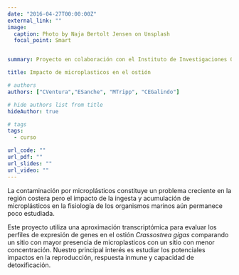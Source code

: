 ```yaml
---
date: "2016-04-27T00:00:00Z"
external_link: ""
image:
  caption: Photo by Naja Bertolt Jensen on Unsplash 
  focal_point: Smart


summary: Proyecto en colaboración con el Instituto de Investigaciones Oceanológica de la UABC

title: Impacto de microplasticos en el ostión 

# authors
authors: ["CVentura","ESanche", "MTripp", "CEGalindo"]

# hide authors list from title
hideAuthor: true

# tags
tags:
  - curso

url_code: ""
url_pdf: ""
url_slides: ""
url_video: ""
---
```


La contaminación por microplásticos constituye un problema creciente en la región costera pero el impacto de la ingesta y acumulación de microplásticos en la fisiología de los organismos marinos aún permanece poco estudiada.

Este proyecto utiliza una aproximación transcriptómica para evaluar los perfiles de expresión de genes en el ostión _Crassostrea gigas_ comparando un sitio con mayor presencia de microplasticos con un sitio con menor concentración. Nuestro principal interés es estudiar los potenciales impactos en la reproducción, respuesta inmune y capacidad de detoxificación. 


